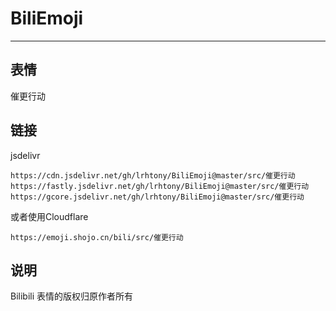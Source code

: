 # BiliEmoji
---
## 表情
催更行动
## 链接
jsdelivr
```
https://cdn.jsdelivr.net/gh/lrhtony/BiliEmoji@master/src/催更行动
https://fastly.jsdelivr.net/gh/lrhtony/BiliEmoji@master/src/催更行动
https://gcore.jsdelivr.net/gh/lrhtony/BiliEmoji@master/src/催更行动
```
或者使用Cloudflare
```
https://emoji.shojo.cn/bili/src/催更行动
```
## 说明
Bilibili 表情的版权归原作者所有
